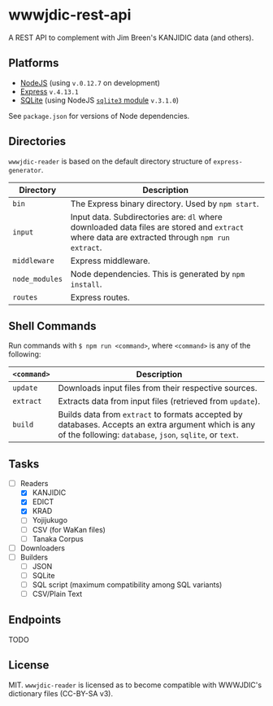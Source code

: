 # wwwjdic-rest-api
A REST API to complement with Jim Breen's KANJIDIC data (and others).

## Platforms
- [NodeJS](https://nodejs.org) (using `v.0.12.7` on development)
- [Express](http://expressjs.com) `v.4.13.1`
- [SQLite](https://www.sqlite.org/index.html) (using NodeJS [`sqlite3` module](https://www.npmjs.com/package/sqlite3) `v.3.1.0`)

See `package.json` for versions of Node dependencies.

## Directories

`wwwjdic-reader` is based on the default directory structure of `express-generator`.

| Directory      | Description                                                                                                                                   |
|----------------|-----------------------------------------------------------------------------------------------------------------------------------------------|
| `bin`          | The Express binary directory. Used by `npm start`.                                                                                            |
| `input`        | Input data. Subdirectories are: `dl` where downloaded data files are stored and `extract` where data are extracted through `npm run extract`. |
| `middleware`   | Express middleware.                                                                                                                           |
| `node_modules` | Node dependencies. This is generated by `npm install`.                                                                                        |
| `routes`       | Express routes.                                                                                                                               |

## Shell Commands

Run commands with `$ npm run <command>`, where `<command>` is any of the following:

| `<command>` | Description                                                                                                                                                    |
|-------------|----------------------------------------------------------------------------------------------------------------------------------------------------------------|
| `update`    | Downloads input files from their respective sources.                                                                                                           |
| `extract`   | Extracts data from input files (retrieved from `update`).                                                                                                      |
| `build`     | Builds data from `extract` to formats accepted by databases. Accepts an extra argument which is any of the following: `database`, `json`, `sqlite`, or `text`. |

## Tasks

- [ ] Readers
    - [X] KANJIDIC
    - [X] EDICT
    - [X] KRAD
    - [ ] Yojijukugo
    - [ ] CSV (for WaKan files)
    - [ ] Tanaka Corpus
- [ ] Downloaders
- [ ] Builders
    - [ ] JSON
    - [ ] SQLite
    - [ ] SQL script (maximum compatibility among SQL variants)
    - [ ] CSV/Plain Text

## Endpoints

TODO

## License

MIT. `wwwjdic-reader` is licensed as to become compatible with WWWJDIC's dictionary files (CC-BY-SA v3).
